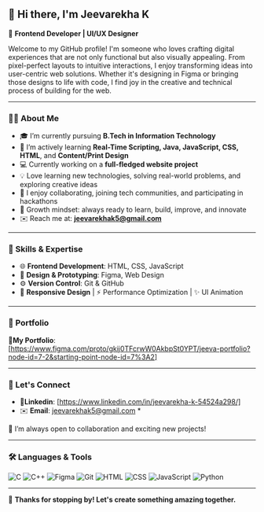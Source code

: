 ## 👋 Hi there, I'm Jeevarekha K

🎨 **Frontend Developer | UI/UX Designer**

Welcome to my GitHub profile! I'm someone who loves crafting digital experiences that are not only functional but also visually appealing. From pixel-perfect layouts to intuitive interactions, I enjoy transforming ideas into user-centric web solutions. Whether it's designing in Figma or bringing those designs to life with code, I find joy in the creative and technical process of building for the web.

---

### 🙋‍♀️ About Me
- 🎓 I’m currently pursuing **B.Tech in Information Technology**
- 🌱 I’m actively learning **Real-Time Scripting, Java, JavaScript, CSS, HTML**, and **Content/Print Design**
- 💻 Currently working on a **full-fledged website project**
- 💡 Love learning new technologies, solving real-world problems, and exploring creative ideas
- 🤝 I enjoy collaborating, joining tech communities, and participating in hackathons
- 🚀 Growth mindset: always ready to learn, build, improve, and innovate
- ✉️ Reach me at: **jeevarekhak5@gmail.com**

---

### 🚀 Skills & Expertise
- 🌐 **Frontend Development**: HTML, CSS, JavaScript  
- 🎨 **Design & Prototyping**: Figma, Web Design  
- ⚙️ **Version Control**: Git & GitHub  
- 📱 **Responsive Design** | ⚡ Performance Optimization | ✨ UI Animation  

---

### 💼 Portfolio
🔗**My Portfolio**: [https://www.figma.com/proto/gkij0TFcrwW0AkbpSt0YPT/jeeva-portfolio?node-id=7-2&starting-point-node-id=7%3A2]

---

### 🔗 Let's Connect
- 📌**Linkedin**: [https://www.linkedin.com/in/jeevarekha-k-54524a298/]
-  ✉️ **Email**: jeevarekhak5@gmail.com *

💬 I’m always open to collaboration and exciting new projects!

---

### 🛠️ Languages & Tools
![C](https://img.shields.io/badge/C-00599C?style=for-the-badge&logo=c&logoColor=white)
![C++](https://img.shields.io/badge/C++-00599C?style=for-the-badge&logo=cplusplus&logoColor=white)
![Figma](https://img.shields.io/badge/Figma-F24E1E?style=for-the-badge&logo=figma&logoColor=white)
![Git](https://img.shields.io/badge/Git-F05032?style=for-the-badge&logo=git&logoColor=white)
![HTML](https://img.shields.io/badge/HTML-E34F26?style=for-the-badge&logo=html5&logoColor=white)
![CSS](https://img.shields.io/badge/CSS-1572B6?style=for-the-badge&logo=css3&logoColor=white)
![JavaScript](https://img.shields.io/badge/JavaScript-FFD43B?style=for-the-badge&logo=javascript&logoColor=Black)
![Python](https://img.shields.io/badge/Python-3776AB?style=for-the-badge&logo=python&logoColor=white)

---

🌟 **Thanks for stopping by! Let's create something amazing together.**
